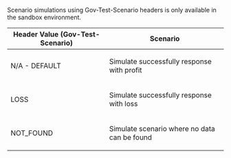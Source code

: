 <p>Scenario simulations using Gov-Test-Scenario headers is only available in the sandbox environment.</p>
<table>
    <thead>
        <tr>
            <th>Header Value (Gov-Test-Scenario)</th>
            <th>Scenario</th>
        </tr>
    </thead>
    <tbody>
            <tr>
                <td><p>N/A - DEFAULT</p></td>
                <td><p>Simulate successfully response with profit</p></td>
            </tr>
            <tr>
                <td><p>LOSS</p></td>
                <td><p>Simulate successfully response with loss</p></td>
            </tr>
            <tr>
                <td><p>NOT_FOUND</p></td>
                <td><p>Simulate scenario where no data can be found</p></td>
            </tr>
        </tbody>
</table>

